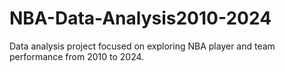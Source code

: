 # NBA-Data-Analysis2010-2024
Data analysis project focused on exploring NBA player and team performance from 2010 to 2024. 
